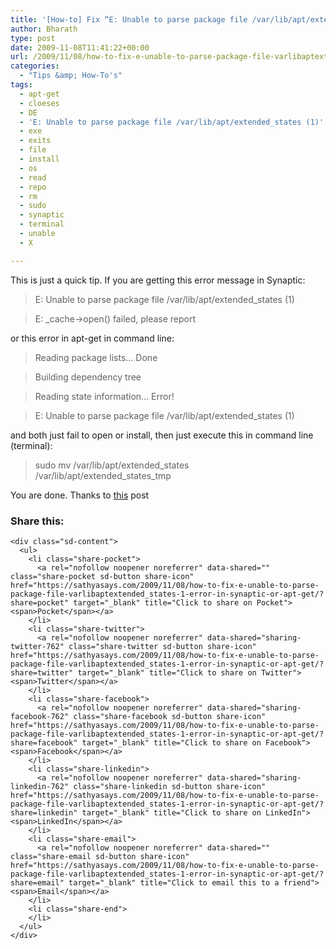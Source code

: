 ```yaml
---
title: '[How-to] Fix “E: Unable to parse package file /var/lib/apt/extended_states (1)”  error in Synaptic or apt-get'
author: Bharath
type: post
date: 2009-11-08T11:41:22+00:00
url: /2009/11/08/how-to-fix-e-unable-to-parse-package-file-varlibaptextended_states-1-error-in-synaptic-or-apt-get/
categories:
  - "Tips &amp; How-To's"
tags:
  - apt-get
  - cloeses
  - DE
  - 'E: Unable to parse package file /var/lib/apt/extended_states (1)'
  - exe
  - exits
  - file
  - install
  - os
  - read
  - repo
  - rm
  - sudo
  - synaptic
  - terminal
  - unable
  - X

---
```

This is just a quick tip. If you are getting this error message in Synaptic:

> E: Unable to parse package file /var/lib/apt/extended_states (1)
  
> E: _cache->open() failed, please report

or this error in apt-get in command line:

> Reading package lists&#8230; Done
  
> Building dependency tree
  
> Reading state information&#8230; Error!
  
> E: Unable to parse package file /var/lib/apt/extended_states (1)

and both just fail to open or install, then just execute this in command line (terminal):

> sudo mv /var/lib/apt/extended\_states /var/lib/apt/extended\_states_tmp

You are done. Thanks to [this][1] post

<div class="sharedaddy sd-sharing-enabled">
  <div class="robots-nocontent sd-block sd-social sd-social-icon-text sd-sharing">
    <h3 class="sd-title">
      Share this:
    </h3>
    
    <div class="sd-content">
      <ul>
        <li class="share-pocket">
          <a rel="nofollow noopener noreferrer" data-shared="" class="share-pocket sd-button share-icon" href="https://sathyasays.com/2009/11/08/how-to-fix-e-unable-to-parse-package-file-varlibaptextended_states-1-error-in-synaptic-or-apt-get/?share=pocket" target="_blank" title="Click to share on Pocket"><span>Pocket</span></a>
        </li>
        <li class="share-twitter">
          <a rel="nofollow noopener noreferrer" data-shared="sharing-twitter-762" class="share-twitter sd-button share-icon" href="https://sathyasays.com/2009/11/08/how-to-fix-e-unable-to-parse-package-file-varlibaptextended_states-1-error-in-synaptic-or-apt-get/?share=twitter" target="_blank" title="Click to share on Twitter"><span>Twitter</span></a>
        </li>
        <li class="share-facebook">
          <a rel="nofollow noopener noreferrer" data-shared="sharing-facebook-762" class="share-facebook sd-button share-icon" href="https://sathyasays.com/2009/11/08/how-to-fix-e-unable-to-parse-package-file-varlibaptextended_states-1-error-in-synaptic-or-apt-get/?share=facebook" target="_blank" title="Click to share on Facebook"><span>Facebook</span></a>
        </li>
        <li class="share-linkedin">
          <a rel="nofollow noopener noreferrer" data-shared="sharing-linkedin-762" class="share-linkedin sd-button share-icon" href="https://sathyasays.com/2009/11/08/how-to-fix-e-unable-to-parse-package-file-varlibaptextended_states-1-error-in-synaptic-or-apt-get/?share=linkedin" target="_blank" title="Click to share on LinkedIn"><span>LinkedIn</span></a>
        </li>
        <li class="share-email">
          <a rel="nofollow noopener noreferrer" data-shared="" class="share-email sd-button share-icon" href="https://sathyasays.com/2009/11/08/how-to-fix-e-unable-to-parse-package-file-varlibaptextended_states-1-error-in-synaptic-or-apt-get/?share=email" target="_blank" title="Click to email this to a friend"><span>Email</span></a>
        </li>
        <li class="share-end">
        </li>
      </ul>
    </div>
  </div>
</div>

 [1]: http://ubuntuforums.org/showthread.php?t=724916